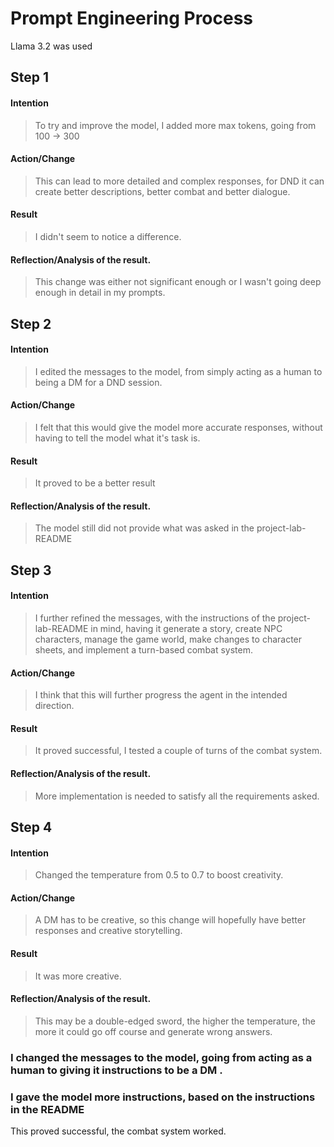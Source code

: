 # Prompt Engineering Process

Llama 3.2 was used
## Step 1

#### Intention
> To try and improve the model, I added more max tokens, going from 100 -> 300

#### Action/Change
>This can lead to more detailed and complex responses, for DND it can create better descriptions, better combat and better dialogue.

#### Result
>I didn't seem to notice a difference.

#### Reflection/Analysis of the result. 
>This change was either not significant enough or I wasn't going deep enough in detail in my prompts.

## Step 2

#### Intention
>I edited the messages to the model, from simply acting as a human to being a DM for a DND session. 

#### Action/Change
>I felt that this would give the model more accurate responses, without having to tell the model what it's task is. 

#### Result
>It proved to be a better result

#### Reflection/Analysis of the result. 
>The model still did not provide what was asked in the project-lab-README

## Step 3

#### Intention
>I further refined the messages, with the instructions of the project-lab-README in mind, having it generate a story, create NPC characters, manage the game world, make changes to character sheets, and implement a turn-based combat system. 

#### Action/Change
>I think that this will further progress the agent in the intended direction. 

#### Result
>It proved successful, I tested a couple of turns of the combat system. 

#### Reflection/Analysis of the result. 
>More implementation is needed to satisfy all the requirements asked.
## Step 4

#### Intention
>Changed the temperature from 0.5 to 0.7 to boost creativity.

#### Action/Change
>A DM has to be creative, so this change will hopefully have better responses and creative storytelling.

#### Result
>It was more creative.

#### Reflection/Analysis of the result. 
>This may be a double-edged sword, the higher the temperature, the more it could go off course and generate wrong answers.




<h3>I changed the messages to the model, going from acting as a human to giving it instructions to be a DM .</h3>




<h3>I gave the model more instructions, based on the instructions in the README</h3>
This proved successful, the combat system worked. 

